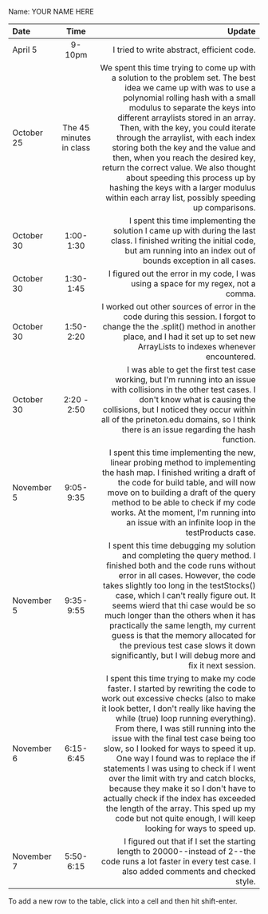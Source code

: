 Name: YOUR NAME HERE

| Date       |          Time           |                                                                                                                                                                                                                                                                                                                                                                                                                                                                                                                                                                                                                                                                  Update |
|:-----------|:-----------------------:|------------------------------------------------------------------------------------------------------------------------------------------------------------------------------------------------------------------------------------------------------------------------------------------------------------------------------------------------------------------------------------------------------------------------------------------------------------------------------------------------------------------------------------------------------------------------------------------------------------------------------------------------------------------------:|
| April 5    |         9-10pm          |                                                                                                                                                                                                                                                                                                                                                                                                                                                                                                                                                                                                                              I tried to write abstract, efficient code. |
| October 25 | The 45 minutes in class |                                                                                              We spent this time trying to come up with a solution to the problem set. The best idea we came up with was to use a polynomial rolling hash with a small modulus to separate the keys into different arraylists stored in an array. Then, with the key, you could iterate through the arraylist, with each index storing both the key and the value and then, when you reach the desired key, return the correct value. We also thought about speeding this process up by hashing the keys with a larger modulus within each array list, possibly speeding up comparisons. |
| October 30 |        1:00-1:30        |                                                                                                                                                                                                                                                                                                                                                                                                                                                                               I spent this time implementing the solution I came up with during the last class. I finished writing the initial code, but am running into an index out of bounds exception in all cases. |
| October 30 |        1:30-1:45        |                                                                                                                                                                                                                                                                                                                                                                                                                                                                                                                                                                                      I figured out the error in my code, I was using a space for my regex, not a comma. |
| October 30 |        1:50-2:20        |                                                                                                                                                                                                                                                                                                                                                                                                                                                            I worked out other sources of error in the code during this session. I forgot to change the the .split() method in another place, and I had it set up to set new ArrayLists to indexes whenever encountered. |
| October 30 |       2:20 - 2:50       |                                                                                                                                                                                                                                                                                                                                                                           I was able to get the first test case working, but I'm running into an issue with collisions in the other test cases. I don't know what is causing the collisions, but I noticed they occur within all of the prineton.edu domains, so I think there is an issue regarding the hash function. |
| November 5 |        9:05-9:35        |                                                                                                                                                                                                                                                                                                                         I spent this time implementing the new, linear probing method to implementing the hash map. I finished writing a draft of the code for build table, and will now move on to building a draft of the query method to be able to check if my code works. At the moment, I'm running into an issue with an infinite loop in the testProducts case. |
| November 5 |        9:35-9:55        |                                                                                                                                                          I spent this time debugging my solution and completing the query method. I finished both and the code runs without error in all cases. However, the code takes slightly too long in the testStocks() case, which I can't really figure out. It seems wierd that thi case would be so much longer than the others when it has practically the same length, my current guess is that the memory allocated for the previous test case slows it down significantly, but I will debug more and fix it next session. |
| November 6 |        6:15-6:45        | I spent this time trying to make my code faster. I started by rewriting the code to work out excessive checks (also to make it look better, I don't really like having the while (true) loop running everything). From there, I was still running into the issue with the final test case being too slow, so I looked for ways to speed it up. One way I found was to replace the if statements I was using to check if I went over the limit with try and catch blocks, because they make it so I don't have to actually check if the index has exceeded the length of the array. This sped up my code but not quite enough, I will keep looking for ways to speed up. |
| November 7 |        5:50-6:15        |                                                                                                                                                                                                                                                                                                                                                                                                                                                                                                         I figured out that if I set the starting length to 20000--instead of 2--the code runs a lot faster in every test case. I also added comments and checked style. |


To add a new row to the table, click into a cell and then hit shift-enter.